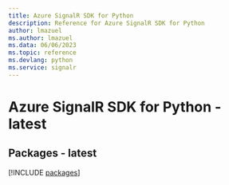```yaml
---
title: Azure SignalR SDK for Python
description: Reference for Azure SignalR SDK for Python
author: lmazuel
ms.author: lmazuel
ms.data: 06/06/2023
ms.topic: reference
ms.devlang: python
ms.service: signalr
---
```

# Azure SignalR SDK for Python - latest
## Packages - latest
[!INCLUDE [packages](signalr-index.md)]